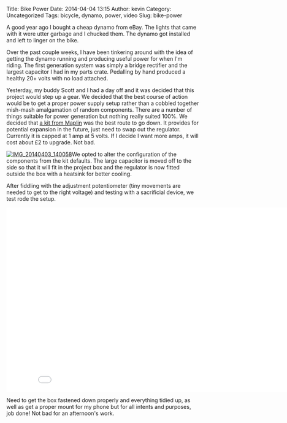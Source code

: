 Title: Bike Power
Date: 2014-04-04 13:15
Author: kevin
Category: Uncategorized
Tags: bicycle, dynamo, power, video
Slug: bike-power

A good year ago I bought a cheap dynamo from eBay. The lights that came
with it were utter garbage and I chucked them. The dynamo got installed
and left to linger on the bike.

Over the past couple weeks, I have been tinkering around with the idea
of getting the dynamo running and producing useful power for when I'm
riding. The first generation system was simply a bridge rectifier and
the largest capacitor I had in my parts crate. Pedalling by hand
produced a healthy 20+ volts with no load attached.

Yesterday, my buddy Scott and I had a day off and it was decided that
this project would step up a gear. We decided that the best course of
action would be to get a proper power supply setup rather than a cobbled
together mish-mash amalgamation of random components. There are a number
of things suitable for power generation but nothing really suited 100%.
We decided that [a kit from
Maplin](http://www.maplin.co.uk/p/k18231a-power-supply-kit-ve58n) was
the best route to go down. It provides for potential expansion in the
future, just need to swap out the regulator. Currently it is capped at 1
amp at 5 volts. If I decide I want more amps, it will cost about £2 to
upgrade. Not bad.

[![IMG\_20140403\_140058](/images/2014/04/IMG_20140403_140058-300x225.jpg)](/images/2014/04/IMG_20140403_140058.jpg)We
opted to alter the configuration of the components from the kit
defaults. The large capacitor is moved off to the side so that it will
fit in the project box and the regulator is now fitted outside the box
with a heatsink for better cooling.

After fiddling with the adjustment potentiometer (tiny movements are
needed to get to the right voltage) and testing with a sacrificial
device, we test rode the setup.

<iframe src="//www.youtube-nocookie.com/embed/bisLBVJdwU4?rel=0" height="480" width="853" allowfullscreen frameborder="0"></iframe>

Need to get the box fastened down properly and everything tidied up, as
well as get a proper mount for my phone but for all intents and
purposes, job done! Not bad for an afternoon's work.
